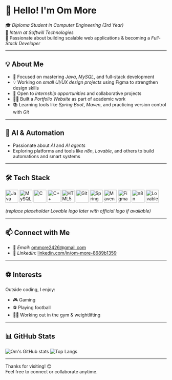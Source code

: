# 👋 Hello! I'm **Om More**

🎓 *Diploma Student in Computer Engineering (3rd Year)*  
💼 *Intern at Softwill Technologies*  
🚀 Passionate about building scalable web applications & becoming a *Full-Stack Developer*

---

## 💡 About Me

- 🎯 Focused on mastering *Java*, *MySQL*, and full-stack development  
- 💡 Working on *small UI/UX design projects* using Figma to strengthen design skills
- 🤝 Open to *internship opportunities* and collaborative projects
- 🧑‍💻 Built a *Portfolio Website* as part of academic work
- 📚 Learning tools like *Spring Boot*, *Maven*, and practicing version control with *Git*

---

## 🤖 AI & Automation

- Passionate about *AI* and *AI agents*
- Exploring platforms and tools like *n8n*, *Lovable*, and others to build automations and smart systems

---

## 🛠 Tech Stack

<p align="left">
  <img src="https://cdn.jsdelivr.net/gh/devicons/devicon/icons/java/java-original.svg" title="Java" alt="Java" width="40" height="40"/>
  <img src="https://cdn.jsdelivr.net/gh/devicons/devicon/icons/mysql/mysql-original.svg" title="MySQL" alt="MySQL" width="40" height="40"/>
  <img src="https://cdn.jsdelivr.net/gh/devicons/devicon/icons/c/c-original.svg" title="C" alt="C" width="40" height="40"/>
  <img src="https://cdn.jsdelivr.net/gh/devicons/devicon/icons/cplusplus/cplusplus-original.svg" title="C++" alt="C++" width="40" height="40"/>
  <img src="https://cdn.jsdelivr.net/gh/devicons/devicon/icons/html5/html5-original.svg" title="HTML5" alt="HTML5" width="40" height="40"/>
  <img src="https://cdn.jsdelivr.net/gh/devicons/devicon/icons/git/git-original.svg" title="Git" alt="Git" width="40" height="40"/>
  <img src="https://cdn.jsdelivr.net/gh/devicons/devicon/icons/spring/spring-original.svg" title="Spring Boot" alt="Spring Boot" width="40" height="40"/>
  <img src="https://cdn.jsdelivr.net/gh/devicons/devicon/icons/maven/maven-original.svg" title="Maven" alt="Maven" width="40" height="40"/>
  <img src="https://cdn.jsdelivr.net/gh/devicons/devicon/icons/figma/figma-original.svg" title="Figma" alt="Figma" width="40" height="40"/>
  <img src="https://raw.githubusercontent.com/n8n-io/n8n/master/assets/images/n8n-logo.png" title="n8n" alt="n8n" width="40" height="40"/>
  <img src="https://via.placeholder.com/40?text=Lovable" title="Lovable" alt="Lovable" width="40" height="40"/>
</p>

*(replace placeholder Lovable logo later with official logo if available)*

---

## 📫 Connect with Me

- 📧 *Email:* [ommore2426@gmail.com](mailto:ommore2426@gmail.com)  
- 🔗 *LinkedIn:* [linkedin.com/in/om-more-8689b1359](https://www.linkedin.com/in/om-more-8689b1359)

---

## ⚽ Interests

Outside coding, I enjoy:
- 🎮 Gaming
- ⚽ Playing football
- 🏋️‍♂️ Working out in the gym & weightlifting

---

## 📊 GitHub Stats

![Om's GitHub stats](https://github-readme-stats.vercel.app/api?username=om-more2426&show_icons=true&theme=tokyonight)
![Top Langs](https://github-readme-stats.vercel.app/api/top-langs/?username=om-more2426&layout=compact&theme=tokyonight)

---

Thanks for visiting! 😊  
Feel free to connect or collaborate anytime.
